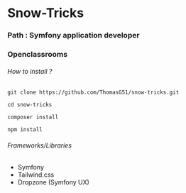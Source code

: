 # Snow-Tricks
### Path : Symfony application developer
### Openclassrooms

###### How to install ?
    git clone https://github.com/ThomasG51/snow-tricks.git

    cd snow-tricks

    composer install

    npm install

###### Frameworks/Libraries
* Symfony
* Tailwind.css
* Dropzone (Symfony UX)